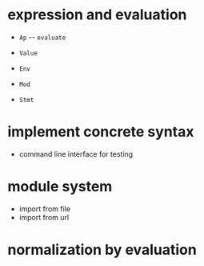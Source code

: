 # expression and evaluation

- `Ap` -- `evaluate`

- `Value`
- `Env`

- `Mod`
- `Stmt`

# implement concrete syntax

- command line interface for testing

# module system

- import from file
- import from url

# normalization by evaluation
